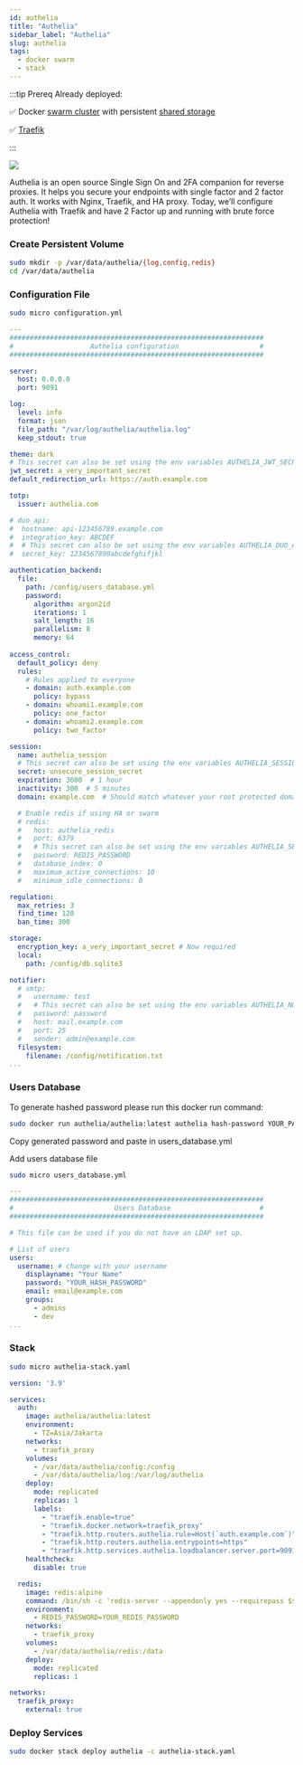 ```yaml
---
id: authelia
title: "Authelia"
sidebar_label: "Authelia"
slug: authelia
tags:
  - docker swarm
  - stack
---
```


:::tip Prereq
Already deployed:

✅ Docker [swarm cluster](../swarm-mode.md) with persistent [shared storage](../shared-storage.md)

✅ [Traefik](./traefik/traefik-stack.md)

:::

![](https://raw.githubusercontent.com/authelia/authelia/master/docs/static/images/archi.svg)

Authelia is an open source Single Sign On and 2FA companion for reverse proxies. It helps you secure your endpoints with single factor and 2 factor auth. It works with Nginx, Traefik, and HA proxy. Today, we’ll configure Authelia with Traefik and have 2 Factor up and running with brute force protection!

### Create Persistent Volume

```bash
sudo mkdir -p /var/data/authelia/{log,config,redis}
cd /var/data/authelia
```

### Configuration File

```bash
sudo micro configuration.yml
```

```yaml
---
###############################################################
#                   Authelia configuration                    #
###############################################################

server:
  host: 0.0.0.0
  port: 9091

log:
  level: info
  format: json
  file_path: "/var/log/authelia/authelia.log"
  keep_stdout: true

theme: dark
# This secret can also be set using the env variables AUTHELIA_JWT_SECRET_FILE
jwt_secret: a_very_important_secret
default_redirection_url: https://auth.example.com

totp:
  issuer: authelia.com

# duo_api:
#  hostname: api-123456789.example.com
#  integration_key: ABCDEF
#  # This secret can also be set using the env variables AUTHELIA_DUO_API_SECRET_KEY_FILE
#  secret_key: 1234567890abcdefghifjkl

authentication_backend:
  file:
    path: /config/users_database.yml
    password:
      algorithm: argon2id
      iterations: 1
      salt_length: 16
      parallelism: 8
      memory: 64
      
access_control:
  default_policy: deny
  rules:
    # Rules applied to everyone
    - domain: auth.example.com
      policy: bypass
    - domain: whoami1.example.com
      policy: one_factor
    - domain: whoami2.example.com
      policy: two_factor

session:
  name: authelia_session
  # This secret can also be set using the env variables AUTHELIA_SESSION_SECRET_FILE
  secret: unsecure_session_secret
  expiration: 3600  # 1 hour
  inactivity: 300  # 5 minutes
  domain: example.com  # Should match whatever your root protected domain is

  # Enable redis if using HA or swarm
  # redis:
  #   host: authelia_redis
  #   port: 6379
  #   # This secret can also be set using the env variables AUTHELIA_SESSION_REDIS_PASSWORD_FILE
  #   password: REDIS_PASSWORD
  #   database_index: 0
  #   maximum_active_connections: 10
  #   minimum_idle_connections: 0

regulation:
  max_retries: 3
  find_time: 120
  ban_time: 300

storage:
  encryption_key: a_very_important_secret # Now required
  local:
    path: /config/db.sqlite3

notifier:
  # smtp:
  #   username: test
  #   # This secret can also be set using the env variables AUTHELIA_NOTIFIER_SMTP_PASSWORD_FILE
  #   password: password
  #   host: mail.example.com
  #   port: 25
  #   sender: admin@example.com
  filesystem:
    filename: /config/notification.txt
...
```

### Users Database

To generate hashed password please run this docker run command:

```bash
sudo docker run authelia/authelia:latest authelia hash-password YOUR_PASSWORD
```
Copy generated password and paste in users_database.yml

Add users database file

```bash
sudo micro users_database.yml
```

```yaml
---
###############################################################
#                         Users Database                      #
###############################################################

# This file can be used if you do not have an LDAP set up.

# List of users
users:
  username: # change with your username
    displayname: "Your Name"
    password: "YOUR_HASH_PASSWORD" 
    email: email@example.com
    groups:
      - admins
      - dev
...
```

### Stack

```bash
sudo micro authelia-stack.yaml
```

```yaml
version: '3.9'

services:
  auth:
    image: authelia/authelia:latest
    environment:
      - TZ=Asia/Jakarta
    networks:
      - traefik_proxy
    volumes:
      - /var/data/authelia/config:/config
      - /var/data/authelia/log:/var/log/authelia
    deploy:
      mode: replicated
      replicas: 1
      labels:
        - "traefik.enable=true"
        - "traefik.docker.network=traefik_proxy"
        - "traefik.http.routers.authelia.rule=Host(`auth.example.com`)"
        - "traefik.http.routers.authelia.entrypoints=https"
        - "traefik.http.services.authelia.loadbalancer.server.port=9091"
    healthcheck:
      disable: true

  redis:
    image: redis:alpine
    command: /bin/sh -c 'redis-server --appendonly yes --requirepass $${REDIS_PASSWORD}'
    environment:
      - REDIS_PASSWORD=YOUR_REDIS_PASSWORD
    networks:
      - traefik_proxy
    volumes:
      - /var/data/authelia/redis:/data
    deploy:
      mode: replicated
      replicas: 1

networks:
  traefik_proxy:
    external: true
```

### Deploy Services 

```bash
sudo docker stack deploy authelia -c authelia-stack.yaml
```